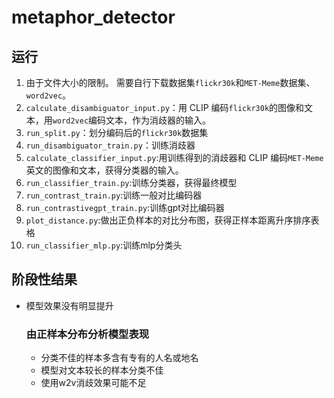 # metaphor_detector

## 运行

1. 由于文件大小的限制。 需要自行下载数据集`flickr30k`和`MET-Meme`数据集、`word2vec`。
2. `calculate_disambiguator_input.py`：用 CLIP 编码`flickr30k`的图像和文本，用`word2vec`编码文本，作为消歧器的输入。
3. `run_split.py`：划分编码后的`flickr30k`数据集
4. `run_disambiguator_train.py`：训练消歧器
5. `calculate_classifier_input.py`:用训练得到的消歧器和 CLIP 编码`MET-Meme`英文的图像和文本，获得分类器的输入。
6. `run_classifier_train.py`:训练分类器，获得最终模型
7. `run_contrast_train.py`:训练一般对比编码器
8. `run_contrastivegpt_train.py`:训练gpt对比编码器
9. `plot_distance.py`:做出正负样本的对比分布图，获得正样本距离升序排序表格
10. `run_classifier_mlp.py`:训练mlp分类头

## 阶段性结果
- 模型效果没有明显提升
    ### 由正样本分布分析模型表现
  - 分类不佳的样本多含有专有的人名或地名
  - 模型对文本较长的样本分类不佳
  - 使用w2v消歧效果可能不足